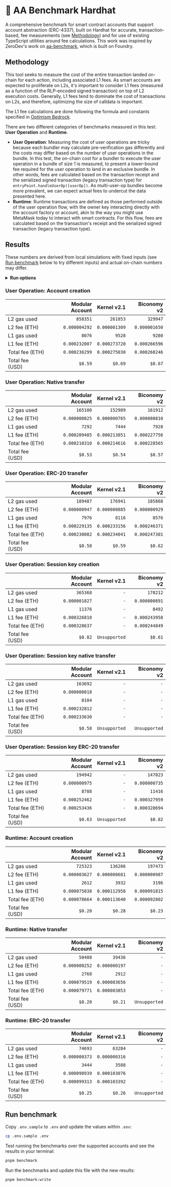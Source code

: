 # 👷 AA Benchmark Hardhat

A comprehensive benchmark for smart contract accounts that support account abstraction (ERC-4337), built on Hardhat for accurate, transaction-based, fee measurements (see [Methodology](#methodology)) and for use of existing TypeScript utilities around fee calculations. This work was inspired by ZeroDev's work on [aa-benchmark](https://github.com/zerodevapp/aa-benchmark), which is built on Foundry.

## Methodology

This tool seeks to measure the cost of the entire transaction landed on-chain for each action, including associated L1 fees. As smart accounts are expected to proliferate on L2s, it's important to consider L1 fees (measured as a function of the RLP-encoded signed transaction) on top of L2 execution costs. Generally, L1 fees tend to dominate the cost of transactions on L2s, and therefore, optimizing the size of calldata is important.

The L1 fee calculations are done following the formula and constants specified in [Optimism Bedrock](https://docs.optimism.io/stack/transactions/fees#bedrock).

There are two different categories of benchmarks measured in this test: **User Operation** and **Runtime**.

- **User Operation**: Measuring the cost of user operations are tricky because each bundler may calculate pre-verification gas differently and the costs may differ based on the number of user operations in the bundle. In this test, the on-chain cost for a bundler to execute the user operation in a bundle of size 1 is measured, to present a lower-bound fee required for the user operation to land in an exclusive bundle. In other words, fees are calculated based on the transaction receipt and the serialized signed transaction (legacy transaction type) for `entryPoint.handleUserOp([userOp])`. As multi-user-op bundles become more prevalent, we can expect actual fees to undercut the data presented here.
- **Runtime**: Runtime transactions are defined as those performed outside of the user operation flow, with the owner key interacting directly with the account factory or account, akin to the way you might use MetaMask today to interact with smart contracts. For this flow, fees are calculated based on the transaction's receipt and the serialized signed transaction (legacy transaction type).

## Results

These numbers are derived from local simulations with fixed inputs (see [Run benchmark](#run-benchmark) below to try different inputs) and actual on-chain numbers may differ.

<!-- BENCHMARK_RESULTS -->

<details>
<summary><b>Run options</b></summary>

Last run: Sat, 17 Feb 2024 22:01:26 GMT
| Option              |   Value |
| :------------------ | ------: |
| L2 gas price (Gwei) | `0.005` |
| L1 gas price (Gwei) |    `42` |
| ETH price (USD)     | `$2500` |

</details>

### User Operation: Account creation

|                 | Modular Account |   Kernel v2.1 |   Biconomy v2 |
| :-------------- | --------------: | ------------: | ------------: |
| L2 gas used     |        `858351` |      `261853` |      `329947` |
| L2 fee (ETH)    |   `0.000004292` | `0.000001309` | `0.000001650` |
| L1 gas used     |          `8076` |        `9528` |        `9280` |
| L1 fee (ETH)    |   `0.000232007` | `0.000273720` | `0.000266596` |
| Total fee (ETH) |   `0.000236299` | `0.000275030` | `0.000268246` |
| Total fee (USD) |         `$0.59` |       `$0.69` |       `$0.67` |

### User Operation: Native transfer

|                 | Modular Account |   Kernel v2.1 |   Biconomy v2 |
| :-------------- | --------------: | ------------: | ------------: |
| L2 gas used     |        `165100` |      `152989` |      `161912` |
| L2 fee (ETH)    |   `0.000000825` | `0.000000765` | `0.000000810` |
| L1 gas used     |          `7292` |        `7444` |        `7928` |
| L1 fee (ETH)    |   `0.000209485` | `0.000213851` | `0.000227756` |
| Total fee (ETH) |   `0.000210310` | `0.000214616` | `0.000228565` |
| Total fee (USD) |         `$0.53` |       `$0.54` |       `$0.57` |

### User Operation: ERC-20 transfer

|                 | Modular Account |   Kernel v2.1 |   Biconomy v2 |
| :-------------- | --------------: | ------------: | ------------: |
| L2 gas used     |        `189487` |      `176941` |      `185868` |
| L2 fee (ETH)    |   `0.000000947` | `0.000000885` | `0.000000929` |
| L1 gas used     |          `7976` |        `8116` |        `8576` |
| L1 fee (ETH)    |   `0.000229135` | `0.000233156` | `0.000246371` |
| Total fee (ETH) |   `0.000230082` | `0.000234041` | `0.000247301` |
| Total fee (USD) |         `$0.58` |       `$0.59` |       `$0.62` |

### User Operation: Session key creation

|                 | Modular Account |   Kernel v2.1 |   Biconomy v2 |
| :-------------- | --------------: | ------------: | ------------: |
| L2 gas used     |        `365368` |           `-` |      `178212` |
| L2 fee (ETH)    |   `0.000001827` |           `-` | `0.000000891` |
| L1 gas used     |         `11376` |           `-` |        `8492` |
| L1 fee (ETH)    |   `0.000326810` |           `-` | `0.000243958` |
| Total fee (ETH) |   `0.000328637` |           `-` | `0.000244849` |
| Total fee (USD) |         `$0.82` | `Unsupported` |       `$0.61` |

### User Operation: Session key native transfer

|                 | Modular Account |   Kernel v2.1 |   Biconomy v2 |
| :-------------- | --------------: | ------------: | ------------: |
| L2 gas used     |        `163692` |           `-` |           `-` |
| L2 fee (ETH)    |   `0.000000818` |           `-` |           `-` |
| L1 gas used     |          `8104` |           `-` |           `-` |
| L1 fee (ETH)    |   `0.000232812` |           `-` |           `-` |
| Total fee (ETH) |   `0.000233630` |           `-` |           `-` |
| Total fee (USD) |         `$0.58` | `Unsupported` | `Unsupported` |

### User Operation: Session key ERC-20 transfer

|                 | Modular Account |   Kernel v2.1 |   Biconomy v2 |
| :-------------- | --------------: | ------------: | ------------: |
| L2 gas used     |        `194942` |           `-` |      `147023` |
| L2 fee (ETH)    |   `0.000000975` |           `-` | `0.000000735` |
| L1 gas used     |          `8788` |           `-` |       `11416` |
| L1 fee (ETH)    |   `0.000252462` |           `-` | `0.000327959` |
| Total fee (ETH) |   `0.000253436` |           `-` | `0.000328694` |
| Total fee (USD) |         `$0.63` | `Unsupported` |       `$0.82` |

### Runtime: Account creation

|                 | Modular Account |   Kernel v2.1 |   Biconomy v2 |
| :-------------- | --------------: | ------------: | ------------: |
| L2 gas used     |        `725323` |      `136206` |      `197473` |
| L2 fee (ETH)    |   `0.000003627` | `0.000000681` | `0.000000987` |
| L1 gas used     |          `2612` |        `3932` |        `3196` |
| L1 fee (ETH)    |   `0.000075038` | `0.000112958` | `0.000091815` |
| Total fee (ETH) |   `0.000078664` | `0.000113640` | `0.000092802` |
| Total fee (USD) |         `$0.20` |       `$0.28` |       `$0.23` |

### Runtime: Native transfer

|                 | Modular Account |   Kernel v2.1 |   Biconomy v2 |
| :-------------- | --------------: | ------------: | ------------: |
| L2 gas used     |         `50408` |       `39436` |           `-` |
| L2 fee (ETH)    |   `0.000000252` | `0.000000197` |           `-` |
| L1 gas used     |          `2768` |        `2912` |           `-` |
| L1 fee (ETH)    |   `0.000079519` | `0.000083656` |           `-` |
| Total fee (ETH) |   `0.000079771` | `0.000083853` |           `-` |
| Total fee (USD) |         `$0.20` |       `$0.21` | `Unsupported` |

### Runtime: ERC-20 transfer

|                 | Modular Account |   Kernel v2.1 |   Biconomy v2 |
| :-------------- | --------------: | ------------: | ------------: |
| L2 gas used     |         `74693` |       `63284` |           `-` |
| L2 fee (ETH)    |   `0.000000373` | `0.000000316` |           `-` |
| L1 gas used     |          `3444` |        `3588` |           `-` |
| L1 fee (ETH)    |   `0.000098939` | `0.000103076` |           `-` |
| Total fee (ETH) |   `0.000099313` | `0.000103392` |           `-` |
| Total fee (USD) |         `$0.25` |       `$0.26` | `Unsupported` |

<!-- /BENCHMARK_RESULTS -->

## Run benchmark

Copy `.env.sample` to `.env` and update the values within `.env`:

```bash
cp .env.sample .env
```

Test running the benchmarks over the supported accounts and see the results in your terminal:

```bash
pnpm benchmark
```

Run the benchmarks and update this file with the new results:

```bash
pnpm benchmark:write
```
